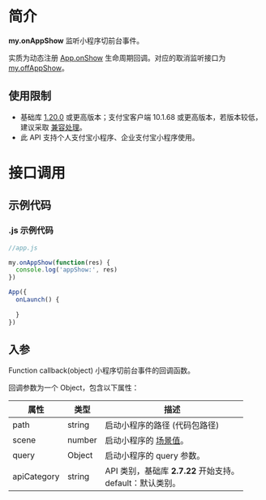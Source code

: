 # 简介

**my.onAppShow** 监听小程序切前台事件。

实质为动态注册 [App.onShow](https://opendocs.alipay.com/mini/framework/app-detail) 生命周期回调。对应的取消监听接口为 [my.offAppShow](https://opendocs.alipay.com/mini/api/tkohmw)。


## 使用限制

- 基础库 [1.20.0](https://opendocs.alipay.com/mini/framework/lib) 或更高版本；支付宝客户端 10.1.68 或更高版本，若版本较低，建议采取 [兼容处理](https://opendocs.alipay.com/mini/framework/compatibility)。
- 此 API 支持个人支付宝小程序、企业支付宝小程序使用。

# 接口调用

## 示例代码

### .js 示例代码

```javascript
//app.js

my.onAppShow(function(res) {
  console.log('appShow:', res)
})

App({
  onLaunch() {
  
  }
})
```

## 入参

Function callback(object) 小程序切前台事件的回调函数。

回调参数为一个 Object，包含以下属性：

| **属性** | **类型** | **描述** |
| --- | --- | --- |
| path | string | 启动小程序的路径 (代码包路径) |
| scene | number | 启动小程序的 [场景值](https://opendocs.alipay.com/mini/framework/scene)。 |
| query | Object | 启动小程序的 query 参数。 |
| apiCategory | string | API 类别，基础库 **2.7.22** 开始支持。<br />default：默认类别。 |

